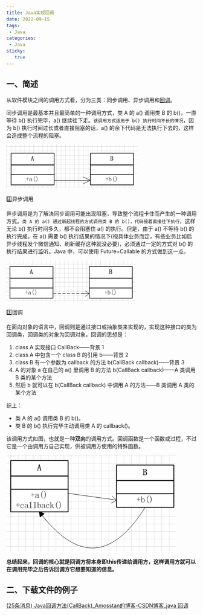 ```yaml
---
title: Java实现回调
date: 2022-09-15
tags:
 - Java
categories: 
 - Java
sticky: 
   true
---
```


## 一、简述

从软件模块之间的调用方式看，分为三类：同步调用、异步调用和[回调](https://so.csdn.net/so/search?q=回调&spm=1001.2101.3001.7020)。

同步调用是最基本并且最简单的一种调用方式，类 A 的 a() 调用类 B 的 b()，一直等待 b() 执行完毕，a() 继续往下走。`该调用方式适用于 b() 执行时间不长的情况`，因为 b() 执行时间过长或者直接阻塞的话，a() 的余下代码是无法执行下去的，这样会造成整个流程的阻塞。

![img](https://raw.githubusercontent.com/shug666/image/main/images/46888eca58ecad83ae4fdc68d9f46a6e.png)



2️⃣异步调用

异步调用是为了解决同步调用可能出现阻塞，导致整个流程卡住而产生的一种调用方式。`类 A 的 a() 通过新起线程的方式调用类 B 的 b()，代码接着直接往下执行`，这样无论 b() 执行时间多久，都不会阻塞住 a() 的执行。但是，由于 a() 不等待 b() 的执行完成，在 a() 需要 b() 执行结果的情况下(视具体业务而定，有些业务比如启异步线程发个微信通知、刷新缓存这种就没必要)，必须通过一定的方式对 b() 的执行结果进行监听。Java 中，可以使用 Future+Callable 的方式做到这一点。

![img](https://raw.githubusercontent.com/shug666/image/main/images/2790886614107480f8700d8b8571b3dc.png)



3️⃣回调

在面向对象的语言中，回调则是通过接口或抽象类来实现的，实现这种接口的类为回调类，回调类的对象为回调对象。回调的思想是：

1. class A 实现接口 CallBack——背景 1
2. class A 中包含一个 class B 的引用 b——背景 2
3. class B 有一个参数为 callback 的方法 b(CallBack callback)——背景 3
4. A 的对象 a 在自己的 a() 里调用 B 的方法 b(CallBack callback)——A 类调用 B 类的某个方法
5. 然后 b 就可以在 b(CallBack callback) 中调用 A 的方法——B 类调用 A 类的某个方法

综上：

- 类 A 的 a() 调用类 B 的 b()。
- 类 B 的 b() 执行完毕主动调用类 A 的 callback()。

该调用方式如图，也就是一种**双向**的调用方式。回调函数是一个函数或过程，不过它是一个由调用方自己实现，供被调用方使用的特殊函数。

![img](https://raw.githubusercontent.com/shug666/image/main/images/c62c0d2da5de404d1c53be10200d7039.png)

**总结起来，回调的核心就是回调方将本身即this传递给调用方，这样调用方就可以在调用完毕之后告诉回调方它想要知道的信息。**

## 二、下载文件的例子

[(25条消息) Java回调方法(CallBack)_Amosstan的博客-CSDN博客_java 回调](https://blog.csdn.net/Amosstan/article/details/114963704)